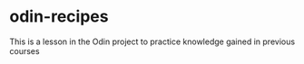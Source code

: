 # odin-recipes 

This is a lesson in the Odin project to practice knowledge gained in previous courses